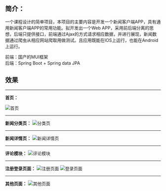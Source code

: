 简介：
---

一个课程设计的简单项目，本项目的主要内容是开发一个新闻客户端APP，具有通用新闻客户端APP的常用功能。拟开发出一个Web APP，采用前后端分离的思想，后端只提供接口，前端通过Ajax的方式请求相应数据，并进行展现，新闻数据通过爬虫从相应网站爬取用做测试。且应用既能在IOS上运行，也能在Android上运行。

前端：国产的MUI框架   
后端：Spring Boot + Spring data JPA

效果
--


----------


**首页：**

![首页](https://img-blog.csdn.net/20180501110236784?watermark/2/text/Ly9ibG9nLmNzZG4ubmV0L2ZjaWFzdGg=/font/5a6L5L2T/fontsize/400/fill/I0JBQkFCMA==/dissolve/70/gravity/SouthEast)


----------


**新闻分类页：**
![分类页](https://img-blog.csdn.net/20180501110324186?watermark/2/text/Ly9ibG9nLmNzZG4ubmV0L2ZjaWFzdGg=/font/5a6L5L2T/fontsize/400/fill/I0JBQkFCMA==/dissolve/70/gravity/SouthEast)


----------
**新闻详情页：**
![新闻详情页](https://img-blog.csdn.net/20180501110442368?watermark/2/text/Ly9ibG9nLmNzZG4ubmV0L2ZjaWFzdGg=/font/5a6L5L2T/fontsize/400/fill/I0JBQkFCMA==/dissolve/70/gravity/SouthEast)


----------
**评论模块：**
![评论模块](//https://img-blog.csdn.net/20180501110556183?watermark/2/text/Ly9ibG9nLmNzZG4ubmV0L2ZjaWFzdGg=/font/5a6L5L2T/fontsize/400/fill/I0JBQkFCMA==/dissolve/70/gravity/SouthEast)


----------
**注册登录页面：**
![注册页面](//https://img-blog.csdn.net/20180501110640452?watermark/2/text/Ly9ibG9nLmNzZG4ubmV0L2ZjaWFzdGg=/font/5a6L5L2T/fontsize/400/fill/I0JBQkFCMA==/dissolve/70/gravity/SouthEast)
![登录页面](https://img-blog.csdn.net/20180501110701672?watermark/2/text/Ly9ibG9nLmNzZG4ubmV0L2ZjaWFzdGg=/font/5a6L5L2T/fontsize/400/fill/I0JBQkFCMA==/dissolve/70/gravity/SouthEast)


----------
**其他页面：**
![其他页面](https://img-blog.csdn.net/20180501110738599?watermark/2/text/Ly9ibG9nLmNzZG4ubmV0L2ZjaWFzdGg=/font/5a6L5L2T/fontsize/400/fill/I0JBQkFCMA==/dissolve/70/gravity/SouthEast)

